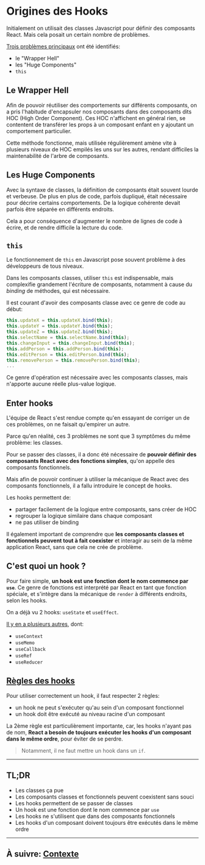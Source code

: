# Origines des Hooks

Initialement on utilisait des classes Javascript pour définir des composants React. Mais cela posait un certain nombre de problèmes.

[Trois problèmes principaux](https://youtu.be/dpw9EHDh2bM?t=412) ont été identifiés:

- le "Wrapper Hell"
- les "Huge Components"
- `this`

## Le Wrapper Hell

Afin de pouvoir réutiliser des comportements sur différents composants, on a pris l'habitude d'encapsuler nos composants dans des composants dits HOC (High Order Component). Ces HOC n'affichent en général rien, se contentent de transférer les props à un composant enfant en y ajoutant un comportement particulier.

Cette méthode fonctionne, mais utilisée régulièrement amène vite à plusieurs niveaux de HOC empilés les uns sur les autres, rendant difficiles la maintenabilité de l'arbre de composants.

## Les Huge Components

Avec la syntaxe de classes, la définition de composants était souvent lourde et verbeuse. De plus en plus de code, parfois dupliqué, était nécessaire pour décrire certains comportements. De la logique cohérente devait parfois être séparée en différents endroits.

Cela a pour conséquence d'augmenter le nombre de lignes de code à écrire, et de rendre difficile la lecture du code.

## `this`

Le fonctionnement de `this` en Javascript pose souvent problème à des développeurs de tous niveaux.

Dans les composants classes, utiliser `this` est indispensable, mais complexifie grandement l'écriture de composants, notamment à cause du *binding* de méthodes, qui est nécessaire.

Il est courant d'avoir des composants classe avec ce genre de code au début:
```js
this.updateX = this.updateX.bind(this);
this.updateY = this.updateY.bind(this);
this.updateZ = this.updateZ.bind(this);
this.selectName = this.selectName.bind(this);
this.changeInput = this.changeInput.bind(this);
this.addPerson = this.addPerson.bind(this);
this.editPerson = this.editPerson.bind(this);
this.removePerson = this.removePerson.bind(this);
...
```

Ce genre d'opération est nécessaire avec les composants classes, mais n'apporte aucune réelle plus-value logique.

## Enter hooks

L'équipe de React s'est rendue compte qu'en essayant de corriger un de ces problèmes, on ne faisait qu'empirer un autre.

Parce qu'en réalité, ces 3 problèmes ne sont que 3 symptômes du même problème: les classes.

Pour se passer des classes, il a donc été nécessaire de **pouvoir définir des composants React avec des fonctions simples**, qu'on appelle des composants fonctionnels.

Mais afin de pouvoir continuer à utiliser la mécanique de React avec des composants fonctionnels, il a fallu introduire le concept de hooks.

Les hooks permettent de:

- partager facilement de la logique entre composants, sans créer de HOC
- regrouper la logique similaire dans chaque composant
- ne pas utiliser de binding

Il également important de comprendre que **les composants classes et fonctionnels peuvent tout à fait coexister** et interagir au sein de la même application React, sans que cela ne crée de problème.

## C'est quoi un hook ?

Pour faire simple, **un hook est une fonction dont le nom commence par `use`**. Ce genre de fonctions est interprété par React en tant que fonction spéciale, et s'intègre dans la mécanique de `render` à différents endroits, selon les hooks.

On a déjà vu 2 hooks: `useState` et `useEffect`.

[Il y en a plusieurs autres](https://fr.reactjs.org/docs/hooks-reference.html), dont:
- `useContext`
- `useMemo`
- `useCallback`
- `useRef`
- `useReducer`

## [Règles des hooks](https://fr.reactjs.org/docs/hooks-rules.html)

Pour utiliser correctement un hook, il faut respecter 2 règles:
- un hook ne peut s'exécuter qu'au sein d'un composant fonctionnel
- un hook doit être exécuté au niveau racine d'un composant

La 2ème règle est particulièrement importante, car, les hooks n'ayant pas de nom, **React a besoin de toujours exécuter les hooks d'un composant dans le même ordre**, pour éviter de se perdre.

> Notamment, il ne faut mettre un hook dans un `if`.

---

## TL;DR

- Les classes ça pue
- Les composants classes et fonctionnels peuvent coexistent sans souci
- Les hooks permettent de se passer de classes
- Un hook est une fonction dont le nom commence par `use`
- Les hooks ne s'utilisent que dans des composants fonctionnels
- Les hooks d'un composant doivent toujours être exécutés dans le même ordre

---

## À suivre: [Contexte](./2_context.md)
